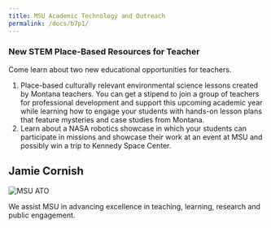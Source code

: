 ```yaml
---
title: MSU Academic Technology and Outreach
permalink: /docs/b7p1/
---
```


### New STEM Place-Based Resources for Teacher
Come learn about two new educational opportunities for teachers. 

1. Place-based culturally relevant environmental science lessons created by Montana teachers. You can get a stipend to join a group of teachers for professional development and support this upcoming academic year while learning how to engage your students with hands-on lesson plans that feature mysteries and case studies from Montana. 
2. Learn about a NASA robotics showcase in which your students can participate in missions and showcase their work at an event at MSU and possibly win a trip to Kennedy Space Center. 

## Jamie Cornish

![MSU ATO](../wed/breakout7/images/cornish.jpeg)

We assist MSU in advancing excellence in teaching, learning, research and public engagement.